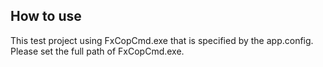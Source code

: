 ## How to use

This test project using FxCopCmd.exe that is specified by the app.config. Please set the full path of FxCopCmd.exe.